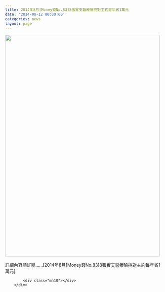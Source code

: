 ```yaml
---
title: 2014年8月[Money錢No.83]8張實支醫療險挑對主約每年省1萬元
date: '2014-08-12 00:00:00'
categories: news
layout: page
---
```


<div class="text">
			<div>
	<img alt="" src="http://www.leishan.com.tw/UserFiles/images/%E7%A3%8A%E5%B1%B1%E6%96%B0%E8%81%9E/%E7%A3%8A%E5%B1%B1%E9%9B%9C%E8%AA%8C/2014%E5%B9%B48%E6%9C%88%5BMoney%E9%8C%A2No.83%5D8%E5%BC%B5%E5%AF%A6%E6%94%AF%E9%86%AB%E7%99%82%E9%9A%AA%E6%8C%91%E5%B0%8D%E4%B8%BB%E7%B4%84%E6%AF%8F%E5%B9%B4%E7%9C%811%E8%90%AC%E5%85%83P.94.jpg" style="width: 500px; height: 715px;"></div>
<div>
	&nbsp;</div>
<div>
	詳細內容請詳閱......[2014年8月[Money錢No.83]8張實支醫療險挑對主約每年省1萬元]</div>

			<div class="mh10"></div>
		</div>